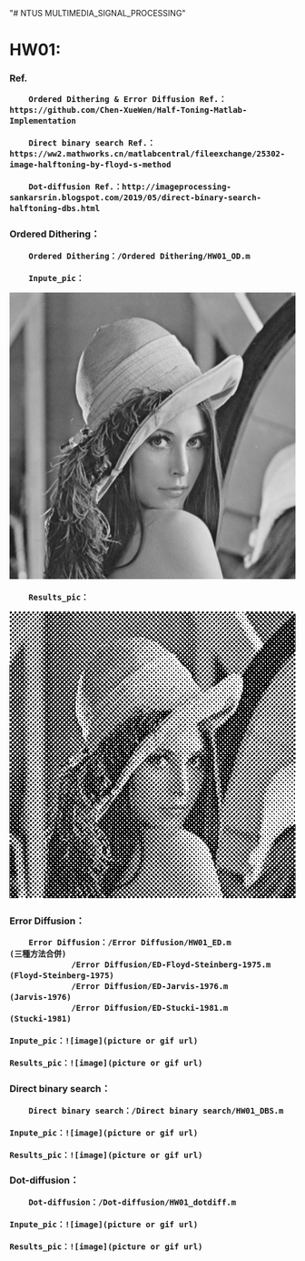 "# NTUS MULTIMEDIA_SIGNAL_PROCESSING" 

<h1>HW01:

<h3>Ref.

		Ordered Dithering & Error Diffusion Ref.： https://github.com/Chen-XueWen/Half-Toning-Matlab-Implementation

		Direct binary search Ref.： https://ww2.mathworks.cn/matlabcentral/fileexchange/25302-image-halftoning-by-floyd-s-method

		Dot-diffusion Ref.：http://imageprocessing-sankarsrin.blogspot.com/2019/05/direct-binary-search-halftoning-dbs.html


<h3>Ordered Dithering：

        Ordered Dithering：/Ordered Dithering/HW01_OD.m

	    Inpute_pic：

![image](https://github.com/junyi1997/MULTIMEDIA_SIGNAL_PROCESSING/blob/main/HW01/Ordered%20Dithering/lena.bmp)

	    Results_pic：

![image](https://github.com/junyi1997/MULTIMEDIA_SIGNAL_PROCESSING/blob/main/HW01/Ordered%20Dithering/Ordered%20Dithering.bmp)

<h3>Error Diffusion：

        Error Diffusion：/Error Diffusion/HW01_ED.m                     (三種方法合併)
			     /Error Diffusion/ED-Floyd-Steinberg-1975.m     (Floyd-Steinberg-1975)
			     /Error Diffusion/ED-Jarvis-1976.m              (Jarvis-1976)
			     /Error Diffusion/ED-Stucki-1981.m              (Stucki-1981)

	Inpute_pic：![image](picture or gif url)

	Results_pic：![image](picture or gif url)

<h3>Direct binary search：
	    
        Direct binary search：/Direct binary search/HW01_DBS.m

	Inpute_pic：![image](picture or gif url)

	Results_pic：![image](picture or gif url)

<h3>Dot-diffusion：

        Dot-diffusion：/Dot-diffusion/HW01_dotdiff.m

	Inpute_pic：![image](picture or gif url)

	Results_pic：![image](picture or gif url)

	    